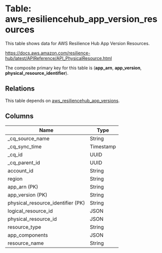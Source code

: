 # Table: aws_resiliencehub_app_version_resources

This table shows data for AWS Resilience Hub App Version Resources.

https://docs.aws.amazon.com/resilience-hub/latest/APIReference/API_PhysicalResource.html

The composite primary key for this table is (**app_arn**, **app_version**, **physical_resource_identifier**).

## Relations

This table depends on [aws_resiliencehub_app_versions](aws_resiliencehub_app_versions).

## Columns

| Name          | Type          |
| ------------- | ------------- |
|_cq_source_name|String|
|_cq_sync_time|Timestamp|
|_cq_id|UUID|
|_cq_parent_id|UUID|
|account_id|String|
|region|String|
|app_arn (PK)|String|
|app_version (PK)|String|
|physical_resource_identifier (PK)|String|
|logical_resource_id|JSON|
|physical_resource_id|JSON|
|resource_type|String|
|app_components|JSON|
|resource_name|String|